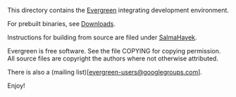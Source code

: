 This directory contains the
[Evergreen](https://github.com/software-jessies-org/jessies/wiki/Evergreen)
integrating development environment.

For prebuilt binaries, see
[Downloads](https://github.com/software-jessies-org/jessies/wiki/Downloads).

Instructions for building from source are filed under
[SalmaHayek](https://github.com/software-jessies-org/jessies/wiki/SalmaHayek#user-content-downloads--building-from-source).

Evergreen is free software. See the file COPYING for copying permission.
All source files are copyright the authors where not otherwise attributed.

There is also a (mailing list)[evergreen-users@googlegroups.com].

Enjoy!
